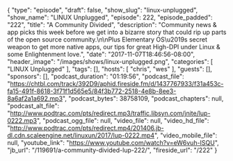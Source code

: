{
  "type": "episode",
  "draft": false,
  "show_slug": "linux-unplugged",
  "show_name": "LINUX Unplugged",
  "episode": 222,
  "episode_padded": "222",
  "title": "A Community Divided",
  "description": "Community news & app picks this week before we get into a bizarre story that could rip up parts of the open source community.\n\nPlus Elementary OS\u2019s secret weapon to get more native apps, our tips for great High-DPI under Linux & some Enlightenment love.",
  "date": "2017-11-07T18:46:56-08:00",
  "header_image": "/images/shows/linux-unplugged.png",
  "categories": [
    "LINUX Unplugged"
  ],
  "tags": [],
  "hosts": [
    "chris",
    "wes"
  ],
  "guests": [],
  "sponsors": [],
  "podcast_duration": "01:19:56",
  "podcast_file": "https://chtbl.com/track/392D9/aphid.fireside.fm/d/1437767933/f31a453c-fa15-491f-8618-3f71f1d565e5/84f3b772-2518-4e8b-8ee3-8a6af2a1a692.mp3",
  "podcast_bytes": 38758109,
  "podcast_chapters": null,
  "podcast_alt_file": "http://www.podtrac.com/pts/redirect.mp3/traffic.libsyn.com/jnite/lup-0222.mp3",
  "podcast_ogg_file": null,
  "video_file": null,
  "video_hd_file": "http://www.podtrac.com/pts/redirect.mp4/201406.jb-dl.cdn.scaleengine.net/linuxun/2017/lup-0222.mp4",
  "video_mobile_file": null,
  "youtube_link": "https://www.youtube.com/watch?v=eW6vuh-ISQU",
  "jb_url": "/119691/a-community-divided-lup-222/",
  "fireside_url": "/222"
}

